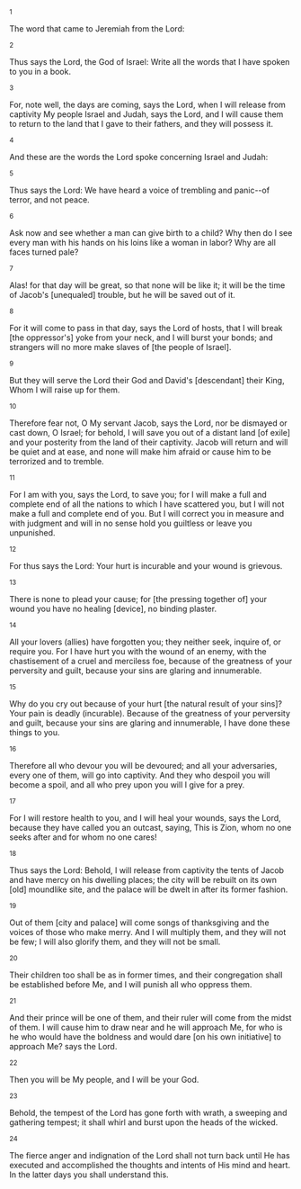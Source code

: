 <sup>1</sup> 

The word that came to Jeremiah from the Lord: 

<sup>2</sup> 

Thus says the Lord, the God of Israel: Write all the words that I have spoken to you in a book. 

<sup>3</sup> 

For, note well, the days are coming, says the Lord, when I will release from captivity My people Israel and Judah, says the Lord, and I will cause them to return to the land that I gave to their fathers, and they will possess it. 

<sup>4</sup> 

And these are the words the Lord spoke concerning Israel and Judah: 

<sup>5</sup> 

Thus says the Lord: We have heard a voice of trembling and panic--of terror, and not peace. 

<sup>6</sup> 

Ask now and see whether a man can give birth to a child? Why then do I see every man with his hands on his loins like a woman in labor? Why are all faces turned pale? 

<sup>7</sup> 

Alas! for that day will be great, so that none will be like it; it will be the time of Jacob's [unequaled] trouble, but he will be saved out of it. 

<sup>8</sup> 

For it will come to pass in that day, says the Lord of hosts, that I will break [the oppressor's] yoke from your neck, and I will burst your bonds; and strangers will no more make slaves of [the people of Israel]. 

<sup>9</sup> 

But they will serve the Lord their God and David's [descendant] their King, Whom I will raise up for them. 

<sup>10</sup> 

Therefore fear not, O My servant Jacob, says the Lord, nor be dismayed or cast down, O Israel; for behold, I will save you out of a distant land [of exile] and your posterity from the land of their captivity. Jacob will return and will be quiet and at ease, and none will make him afraid or cause him to be terrorized and to tremble. 

<sup>11</sup> 

For I am with you, says the Lord, to save you; for I will make a full and complete end of all the nations to which I have scattered you, but I will not make a full and complete end of you. But I will correct you in measure and with judgment and will in no sense hold you guiltless or leave you unpunished. 

<sup>12</sup> 

For thus says the Lord: Your hurt is incurable and your wound is grievous. 

<sup>13</sup> 

There is none to plead your cause; for [the pressing together of] your wound you have no healing [device], no binding plaster. 

<sup>14</sup> 

All your lovers (allies) have forgotten you; they neither seek, inquire of, or require you. For I have hurt you with the wound of an enemy, with the chastisement of a cruel and merciless foe, because of the greatness of your perversity and guilt, because your sins are glaring and innumerable. 

<sup>15</sup> 

Why do you cry out because of your hurt [the natural result of your sins]? Your pain is deadly (incurable). Because of the greatness of your perversity and guilt, because your sins are glaring and innumerable, I have done these things to you. 

<sup>16</sup> 

Therefore all who devour you will be devoured; and all your adversaries, every one of them, will go into captivity. And they who despoil you will become a spoil, and all who prey upon you will I give for a prey. 

<sup>17</sup> 

For I will restore health to you, and I will heal your wounds, says the Lord, because they have called you an outcast, saying, This is Zion, whom no one seeks after and for whom no one cares! 

<sup>18</sup> 

Thus says the Lord: Behold, I will release from captivity the tents of Jacob and have mercy on his dwelling places; the city will be rebuilt on its own [old] moundlike site, and the palace will be dwelt in after its former fashion. 

<sup>19</sup> 

Out of them [city and palace] will come songs of thanksgiving and the voices of those who make merry. And I will multiply them, and they will not be few; I will also glorify them, and they will not be small. 

<sup>20</sup> 

Their children too shall be as in former times, and their congregation shall be established before Me, and I will punish all who oppress them. 

<sup>21</sup> 

And their prince will be one of them, and their ruler will come from the midst of them. I will cause him to draw near and he will approach Me, for who is he who would have the boldness and would dare [on his own initiative] to approach Me? says the Lord. 

<sup>22</sup> 

Then you will be My people, and I will be your God. 

<sup>23</sup> 

Behold, the tempest of the Lord has gone forth with wrath, a sweeping and gathering tempest; it shall whirl and burst upon the heads of the wicked. 

<sup>24</sup> 

The fierce anger and indignation of the Lord shall not turn back until He has executed and accomplished the thoughts and intents of His mind and heart. In the latter days you shall understand this.